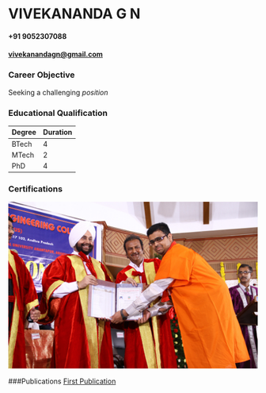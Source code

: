 # VIVEKANANDA G N
#### +91 9052307088
#### vivekanandagn@gmail.com

### Career Objective
Seeking a challenging *position*

### **Educational Qualification**

Degree | Duration
---|---
BTech|4
MTech|2
PhD|4

### Certifications
![Certificate](/IMG_3264.JPG)

###Publications
[First Publication](https://link.springer.com/article/10.1007/s11042-019-7260-x)
